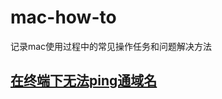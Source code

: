 # mac-how-to
记录mac使用过程中的常见操作任务和问题解决方法

## [在终端下无法ping通域名](https://github.com/nihaoit/mac-how-to/blob/master/ping.md)




